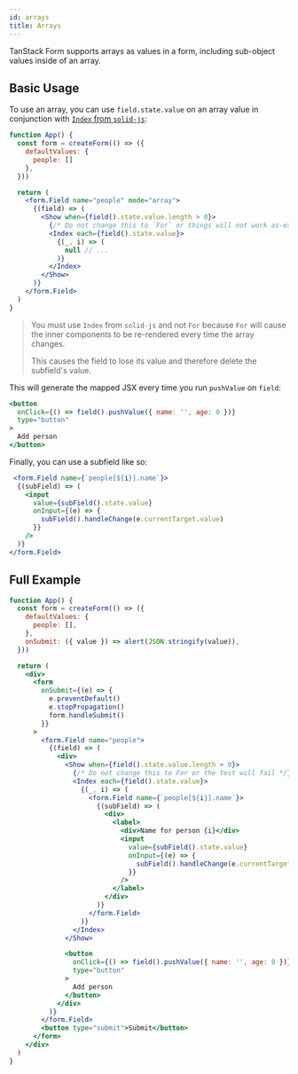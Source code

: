 ```yaml
---
id: arrays
title: Arrays
---
```


TanStack Form supports arrays as values in a form, including sub-object values inside of an array.

## Basic Usage

To use an array, you can use `field.state.value` on an array value in conjunction
with [`Index` from `solid-js`](https://www.solidjs.com/tutorial/flow_index):

```jsx
function App() {
  const form = createForm(() => ({
    defaultValues: {
      people: []
    },
  }))

  return (
    <form.Field name="people" mode="array">
      {(field) => (
        <Show when={field().state.value.length > 0}>
          {/* Do not change this to `For` or things will not work as-expected */}
          <Index each={field().state.value}>
            {(_, i) => (
              null // ...
            )}
          </Index>
        </Show>
      )}
    </form.Field>
  )
}
```

> You must use `Index` from `solid-js` and not `For` because `For` will cause the inner components to be re-rendered
> every time the array changes.
>
> This causes the field to lose its value and therefore delete the subfield's value.

This will generate the mapped JSX every time you run `pushValue` on `field`:

```jsx
<button
  onClick={() => field().pushValue({ name: '', age: 0 })}
  type="button"
>
  Add person
</button>
```

Finally, you can use a subfield like so:

```jsx
 <form.Field name={`people[${i}].name`}>
  {(subField) => (
    <input
      value={subField().state.value}
      onInput={(e) => {
        subField().handleChange(e.currentTarget.value)
      }}
    />
  )}
</form.Field>
```

## Full Example

```jsx
function App() {
  const form = createForm(() => ({
    defaultValues: {
      people: [],
    },
    onSubmit: ({ value }) => alert(JSON.stringify(value)),
  }))

  return (
    <div>
      <form
        onSubmit={(e) => {
          e.preventDefault()
          e.stopPropagation()
          form.handleSubmit()
        }}
      >
        <form.Field name="people">
          {(field) => (
            <div>
              <Show when={field().state.value.length > 0}>
                {/* Do not change this to For or the test will fail */}
                <Index each={field().state.value}>
                  {(_, i) => (
                    <form.Field name={`people[${i}].name`}>
                      {(subField) => (
                        <div>
                          <label>
                            <div>Name for person {i}</div>
                            <input
                              value={subField().state.value}
                              onInput={(e) => {
                                subField().handleChange(e.currentTarget.value)
                              }}
                            />
                          </label>
                        </div>
                      )}
                    </form.Field>
                  )}
                </Index>
              </Show>

              <button
                onClick={() => field().pushValue({ name: '', age: 0 })}
                type="button"
              >
                Add person
              </button>
            </div>
          )}
        </form.Field>
        <button type="submit">Submit</button>
      </form>
    </div>
  )
}
```
